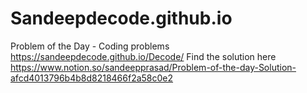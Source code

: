 # Sandeepdecode.github.io
Problem of the Day - Coding problems
https://sandeepdecode.github.io/Decode/
Find the solution here 
https://www.notion.so/sandeepprasad/Problem-of-the-day-Solution-afcd4013796b4b8d8218466f2a58c0e2
